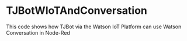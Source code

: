 # TJBotWIoTAndConversation
This code shows how TJBot via the Watson IoT Platform can use Watson Conversation in Node-Red

